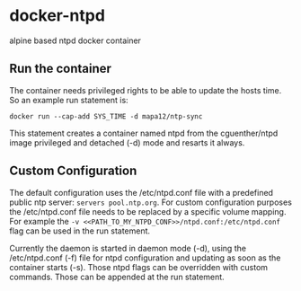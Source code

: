 # docker-ntpd
alpine based ntpd docker container

Run the container
------------------

The container needs privileged rights to be able to update the hosts time. So an example run statement is:

```shell
docker run --cap-add SYS_TIME -d mapa12/ntp-sync
```

This statement creates a container named ntpd from the cguenther/ntpd image privileged and detached (-d) mode and resarts it always.

Custom Configuration
--------------

The default configuration uses the /etc/ntpd.conf file with a predefined public ntp server: ```servers pool.ntp.org```. For custom configuration purposes the /etc/ntpd.conf file needs to be replaced by a specific volume mapping. For example the ```-v <<PATH_TO_MY_NTPD_CONF>>/ntpd.conf:/etc/ntpd.conf``` flag can be used in the run statement.

Currently the daemon is started in daemon mode (-d), using the /etc/ntpd.conf (-f) file for ntpd configuration and updating as soon as the container starts (-s). Those ntpd flags can be overridden with custom commands. Those can be appended at the run statement.
